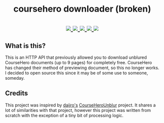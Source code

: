 <h1 align="center">
    coursehero downloader (broken)
</p>

<p align="center">
    <a href="https://github.com/ryan5453/coursehero-api/stargazers">
        <img src="https://img.shields.io/github/stars/ryan5453/coursehero-api?style=social">
    </a>
    <a href="https://github.com/ryan5453/coursehero-api/blob/main/LICENSE">
        <img src="https://img.shields.io/github/license/ryan5453/coursehero-api">
    </a>
    <a href="https://python.org/">
        <img src="https://img.shields.io/badge/python-3.9-blue">
    </a>
    <a href="https://github.com/ambv/black">
        <img src="https://img.shields.io/badge/code%20style-black-black.svg">
    </a>
    <a href="https://github.com/PyCQA/isort">
        <img src="https://img.shields.io/badge/imports-isort-black.svg">
    </a>
</p>

## What is this?

This is an HTTP API that previously allowed you to download unblured CourseHero documents (up to 9 pages) for completely free. CourseHero has changed their method of previewing document, so this no longer works. I decided to open source this since it may be of some use to someone, someday.

## Credits

This project was inspired by [daijro's](https://github.com/daijro) [CourseHeroUnblur](https://github.com/daijro/CourseHeroUnblur) project. It shares a lot of similarities with that project, however this project was written from scratch with the exception of a tiny bit of processing logic.